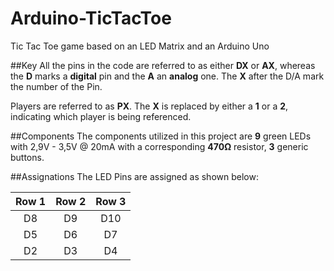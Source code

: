 # Arduino-TicTacToe
Tic Tac Toe game based on an LED Matrix and an Arduino Uno

##Key
All the pins in the code are referred to as either **DX** or **AX**, whereas the **D** marks a **digital** pin and the **A** an **analog** one.
The **X** after the D/A mark the number of the Pin.

Players are referred to as **PX**. The **X** is replaced by either a **1** or a **2**, indicating which player is being referenced.

##Components
The components utilized in this project are **9** green LEDs with 2,9V - 3,5V @ 20mA with a corresponding **470Ω** resistor, **3** generic buttons. 

##Assignations
The LED Pins are assigned as shown below:

| Row 1 | Row 2 | Row 3 |
|:-----:|:-----:|:-----:|
| D8 | D9 | D10 |
| D5 | D6 | D7 |
| D2 | D3 | D4 |
